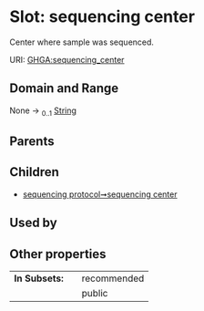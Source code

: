 
# Slot: sequencing center


Center where sample was sequenced.

URI: [GHGA:sequencing_center](https://w3id.org/GHGA/sequencing_center)


## Domain and Range

None &#8594;  <sub>0..1</sub> [String](types/String.md)

## Parents


## Children

 *  [sequencing protocol➞sequencing center](sequencing_protocol_sequencing_center.md)

## Used by


## Other properties

|  |  |  |
| --- | --- | --- |
| **In Subsets:** | | recommended |
|  | | public |

